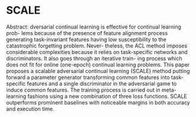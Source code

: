 # SCALE

Abstract: dversarial continual learning is effective for continual learning prob-
lems because of the presence of feature alignment process generating task-invariant
features having low susceptibility to the catastrophic forgetting problem. Never-
theless, the ACL method imposes considerable complexities because it relies on
task-specific networks and discriminators. It also goes through an iterative train-
ing process which does not fit for online (one-epoch) continual learning problems.
This paper proposes a scalable adversarial continual learning (SCALE) method
putting forward a parameter generator transforming common features into task-
specific features and a single discriminator in the adversarial game to induce
common features. The training process is carried out in meta-learning fashions
using a new combination of three loss functions. SCALE outperforms prominent
baselines with noticeable margins in both accuracy and execution time.
